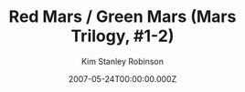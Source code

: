 ---
title: "Red Mars / Green Mars (Mars Trilogy, #1-2)"
date: 2007-05-24T00:00:00.000Z
draft: false
tags: [Kim Stanley Robinson]
layout: book
image: https://images-na.ssl-images-amazon.com/images/P/B000FBFNNI.LZZZZZZZ.jpg
image: 
  - https://images-na.ssl-images-amazon.com/images/P/B000FBFNNI.LZZZZZZZ.jpg
asin: "B000FBFNNI"
yaml: red-mars-green-mars-mars-trilogy-1-2
author: Kim Stanley Robinson

---
